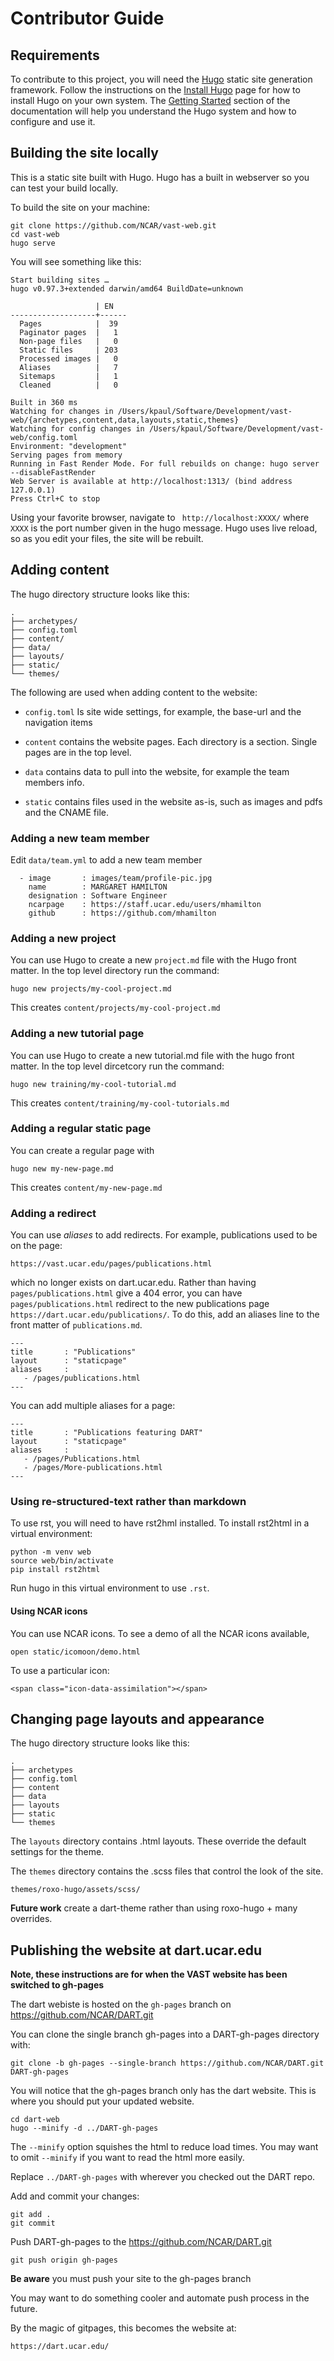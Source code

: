 # Contributor Guide

## Requirements

To contribute to this project, you will need the [Hugo](https://gohugo.io/)
static site generation framework.  Follow the instructions on the
[Install Hugo](https://gohugo.io/getting-started/installing/) page for how
to install Hugo on your own system.  The
[Getting Started](https://gohugo.io/categories/getting-started) section
of the documentation will help you understand the Hugo system and how to
configure and use it.

## Building the site locally

This is a static site built with Hugo. Hugo has a built in webserver so you can
test your build locally.

To build the site on your machine:

````
git clone https://github.com/NCAR/vast-web.git
cd vast-web
hugo serve
````

You will see something like this:

````
Start building sites …
hugo v0.97.3+extended darwin/amd64 BuildDate=unknown

                   | EN
-------------------+------
  Pages            |  39
  Paginator pages  |   1
  Non-page files   |   0
  Static files     | 203
  Processed images |   0
  Aliases          |   7
  Sitemaps         |   1
  Cleaned          |   0

Built in 360 ms
Watching for changes in /Users/kpaul/Software/Development/vast-web/{archetypes,content,data,layouts,static,themes}
Watching for config changes in /Users/kpaul/Software/Development/vast-web/config.toml
Environment: "development"
Serving pages from memory
Running in Fast Render Mode. For full rebuilds on change: hugo server --disableFastRender
Web Server is available at http://localhost:1313/ (bind address 127.0.0.1)
Press Ctrl+C to stop
````

Using your favorite browser, navigate to ` http://localhost:XXXX/` where `XXXX` is the port number given in the hugo message.  Hugo uses live reload, so as you edit your files, the site will be rebuilt.

## Adding content

The hugo directory structure looks like this:

````
.
├── archetypes/
├── config.toml
├── content/
├── data/
├── layouts/
├── static/
└── themes/
````

The following are used when adding content to the website:

- `config.toml` Is site wide settings, for example, the base-url and the navigation items

- `content` contains the website pages. Each directory is a section. Single pages are in the top level.

- `data` contains data to pull into the website, for example the team members info.

- `static` contains files used in the website as-is, such as images and pdfs and the CNAME file.

### Adding a new team member

Edit `data/team.yml` to add a new team member

````
  - image       : images/team/profile-pic.jpg
    name        : MARGARET HAMILTON
    designation : Software Engineer
    ncarpage    : https://staff.ucar.edu/users/mhamilton
    github      : https://github.com/mhamilton
````

### Adding a new project

You can use Hugo to create a new `project.md` file with the Hugo front matter. In the top level directory run the command:

````
hugo new projects/my-cool-project.md
````

This creates `content/projects/my-cool-project.md`

### Adding a new tutorial page

You can use Hugo to create a new tutorial.md file with the hugo front matter. In the top level dircetcory run the command:

````
hugo new training/my-cool-tutorial.md
````

This creates `content/training/my-cool-tutorials.md`

### Adding a regular static page

You can create a regular page with

````
hugo new my-new-page.md
````

This creates `content/my-new-page.md`

### Adding a redirect

You can use _aliases_ to add redirects. For example, publications used
to be on the page:

````
https://vast.ucar.edu/pages/publications.html
````

which no longer exists on dart.ucar.edu. Rather than having `pages/publications.html` give a 404 error, you can have `pages/publications.html` redirect to the new publications page `https://dart.ucar.edu/publications/`. To do this, add an aliases line to the front matter of `publications.md`.

````
---
title       : "Publications"
layout      : "staticpage"
aliases     :
   - /pages/publications.html
---
````

You can add multiple aliases for a page:

````
---
title       : "Publications featuring DART"
layout      : "staticpage"
aliases     :
   - /pages/Publications.html
   - /pages/More-publications.html
---

````

### Using re-structured-text rather than markdown

To use rst, you will need to have rst2hml installed. To install rst2html in
a virtual environment:

````
python -m venv web
source web/bin/activate
pip install rst2html
````

Run hugo in this virtual environment to use `.rst`.

#### Using NCAR icons

You can use NCAR icons.  To see a demo of all the NCAR icons available,

````
open static/icomoon/demo.html
````

To use a particular icon:

````
<span class="icon-data-assimilation"></span>
````

## Changing page layouts and appearance

The hugo directory structure looks like this:

````
.
├── archetypes
├── config.toml
├── content
├── data
├── layouts
├── static
└── themes
````

The `layouts` directory contains .html layouts.  These override the default settings for the theme.

The `themes` directory contains the .scss files that control the look of the site.

`themes/roxo-hugo/assets/scss/`

**Future work**   create a dart-theme rather than using roxo-hugo + many overrides.

## Publishing the website at dart.ucar.edu

**Note, these instructions are for when the VAST website has been switched to gh-pages**

The dart webiste is hosted on the `gh-pages` branch on  https://github.com/NCAR/DART.git

You can clone the single branch gh-pages into a DART-gh-pages directory with:

````
git clone -b gh-pages --single-branch https://github.com/NCAR/DART.git DART-gh-pages
````

You will notice that the gh-pages branch only has the dart website.  This is where you should put your updated website.

````
cd dart-web
hugo --minify -d ../DART-gh-pages
````

The `--minify` option squishes the html to reduce load times.  You may want to omit `--minify` if you want to read the html more easily.


Replace `../DART-gh-pages` with wherever you checked out the DART repo.

Add and commit your changes:

````
git add .
git commit
````

Push DART-gh-pages to the https://github.com/NCAR/DART.git

````
git push origin gh-pages
````

**Be aware** you must push your site to the gh-pages branch


You may want to do something cooler and automate push process in the future.


By the magic of gitpages, this becomes the website at:

````
https://dart.ucar.edu/
````
